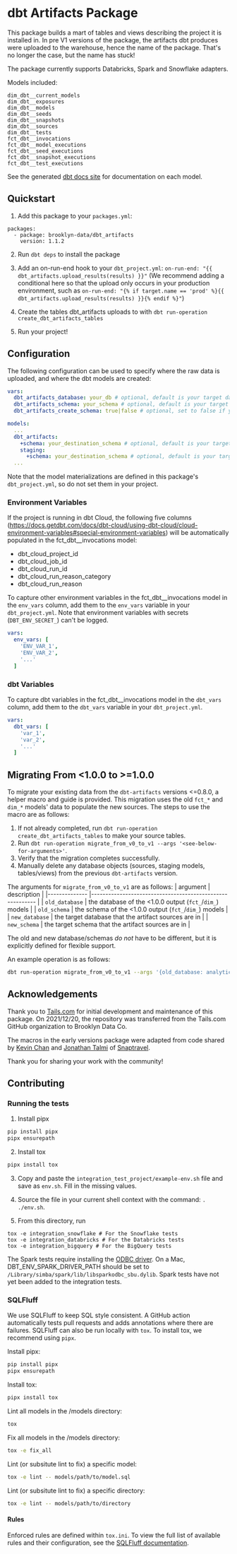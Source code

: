 # dbt Artifacts Package
This package builds a mart of tables and views describing the project it is installed in. In pre V1 versions of the package, the artifacts dbt produces were uploaded to the warehouse, hence the name of the package. That's no longer the case, but the name has stuck!

The package currently supports Databricks, Spark and Snowflake adapters.

Models included:

```
dim_dbt__current_models
dim_dbt__exposures
dim_dbt__models
dim_dbt__seeds
dim_dbt__snapshots
dim_dbt__sources
dim_dbt__tests
fct_dbt__invocations
fct_dbt__model_executions
fct_dbt__seed_executions
fct_dbt__snapshot_executions
fct_dbt__test_executions
```

See the generated [dbt docs site](https://brooklyn-data.github.io/dbt_artifacts/#!/overview) for documentation on each model.

## Quickstart

1. Add this package to your `packages.yml`:
```
packages:
  - package: brooklyn-data/dbt_artifacts
    version: 1.1.2
```

2. Run `dbt deps` to install the package

3. Add an on-run-end hook to your `dbt_project.yml`: `on-run-end: "{{ dbt_artifacts.upload_results(results) }}"`
(We recommend adding a conditional here so that the upload only occurs in your production environment, such as `on-run-end: "{% if target.name == 'prod' %}{{ dbt_artifacts.upload_results(results) }}{% endif %}"`)

4. Create the tables dbt_artifacts uploads to with `dbt run-operation create_dbt_artifacts_tables`

5. Run your project!

## Configuration

The following configuration can be used to specify where the raw data is uploaded, and where the dbt models are created:

```yml
vars:
  dbt_artifacts_database: your_db # optional, default is your target database
  dbt_artifacts_schema: your_schema # optional, default is your target schema
  dbt_artifacts_create_schema: true|false # optional, set to false if you don't have privileges to create schema, default is true

models:
  ...
  dbt_artifacts:
    +schema: your_destination_schema # optional, default is your target database
    staging:
      +schema: your_destination_schema # optional, default is your target schema
  ...
```

Note that the model materializations are defined in this package's `dbt_project.yml`, so do not set them in your project.

### Environment Variables

If the project is running in dbt Cloud, the following five columns (https://docs.getdbt.com/docs/dbt-cloud/using-dbt-cloud/cloud-environment-variables#special-environment-variables) will be automatically populated in the fct_dbt__invocations model:
- dbt_cloud_project_id
- dbt_cloud_job_id
- dbt_cloud_run_id
- dbt_cloud_run_reason_category
- dbt_cloud_run_reason

To capture other environment variables in the fct_dbt__invocations model in the `env_vars` column, add them to the `env_vars` variable in your `dbt_project.yml`. Note that environment variables with secrets (`DBT_ENV_SECRET_`) can't be logged.
```yml
vars:
  env_vars: [
    'ENV_VAR_1',
    'ENV_VAR_2',
    '...'
  ]
```

### dbt Variables

To capture dbt variables in the fct_dbt__invocations model in the `dbt_vars` column, add them to the `dbt_vars` variable in your `dbt_project.yml`.
```yml
vars:
  dbt_vars: [
    'var_1',
    'var_2',
    '...'
  ]
```

## Migrating From <1.0.0 to >=1.0.0
To migrate your existing data from the `dbt-artifacts` versions <=0.8.0, a helper macro and guide is provided. This migration uses the old `fct_*` and `dim_*` models' data to populate the new sources. The steps to use the macro are as follows:

1. If not already completed, run `dbt run-operation create_dbt_artifacts_tables` to make your source tables.
2. Run `dbt run-operation migrate_from_v0_to_v1 --args '<see-below-for-arguments>'`.
3. Verify that the migration completes successfully.
4. Manually delete any database objects (sources, staging models, tables/views) from the previous `dbt-artifacts` version.

The arguments for `migrate_from_v0_to_v1` are as follows:
| argument     	| description                                              	|
|--------------	|----------------------------------------------------------	|
| `old_database` 	| the database of the <1.0.0 output (`fct_`/`dim_`) models 	|
| `old_schema`   	| the schema of the <1.0.0 output (`fct_`/`dim_`) models   	|
| `new_database` 	| the target database that the artifact sources are in     	|
| `new_schema`   	| the target schema that the artifact sources are in       	|

The old and new database/schemas *do not* have to be different, but it is explicitly defined for flexible support.

An example operation is as follows:
```bash
dbt run-operation migrate_from_v0_to_v1 --args '{old_database: analytics, old_schema: dbt_artifacts, new_database: analytics, new_schema: artifact_sources}'
```

## Acknowledgements
Thank you to [Tails.com](https://tails.com/gb/careers/) for initial development and maintenance of this package. On 2021/12/20, the repository was transferred from the Tails.com GitHub organization to Brooklyn Data Co.

The macros in the early versions package were adapted from code shared by [Kevin Chan](https://github.com/KevinC-wk) and [Jonathan Talmi](https://github.com/jtalmi) of [Snaptravel](snaptravel.com).

Thank you for sharing your work with the community!

## Contributing

### Running the tests

1. Install pipx
```bash
pip install pipx
pipx ensurepath
```

2. Install tox
```bash
pipx install tox
```

3. Copy and paste the `integration_test_project/example-env.sh` file and save as `env.sh`. Fill in the missing values.

4. Source the file in your current shell context with the command: `. ./env.sh`.

5. From this directory, run

```
tox -e integration_snowflake # For the Snowflake tests
tox -e integration_databricks # For the Databricks tests
tox -e integration_bigquery # For the BigQuery tests
```

The Spark tests require installing the [ODBC driver](https://www.databricks.com/spark/odbc-drivers-download). On a Mac, DBT_ENV_SPARK_DRIVER_PATH should be set to `/Library/simba/spark/lib/libsparkodbc_sbu.dylib`. Spark tests have not yet been added to the integration tests.

### SQLFluff

We use SQLFluff to keep SQL style consistent. A GitHub action automatically tests pull requests and adds annotations where there are failures. SQLFluff can also be run locally with `tox`. To install tox, we recommend using `pipx`.

Install pipx:
```bash
pip install pipx
pipx ensurepath
```

Install tox:
```bash
pipx install tox
```

Lint all models in the /models directory:
```bash
tox
```

Fix all models in the /models directory:
```bash
tox -e fix_all
```

Lint (or subsitute lint to fix) a specific model:
```bash
tox -e lint -- models/path/to/model.sql
```

Lint (or subsitute lint to fix) a specific directory:
```bash
tox -e lint -- models/path/to/directory
```

#### Rules

Enforced rules are defined within `tox.ini`. To view the full list of available rules and their configuration, see the [SQLFluff documentation](https://docs.sqlfluff.com/en/stable/rules.html).
